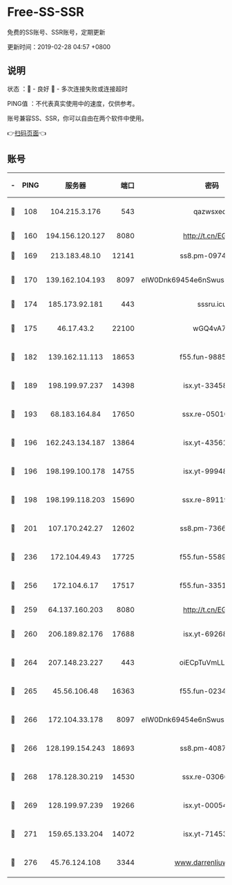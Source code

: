 # Free-SS-SSR

免费的SS账号、SSR账号，定期更新

更新时间：2019-02-28 04:57 +0800

## 说明

状态     ：🙂 - 良好 🙁 - 多次连接失败或连接超时

PING值   ：不代表真实使用中的速度，仅供参考。

账号兼容SS、SSR，你可以自由在两个软件中使用。

👉[扫码页面](https://liesauer.github.io/free-ss-ssr.github.io/)👈

## 账号

|-|PING|服务器|端口|密码|加密方式|区域|
|:----:|:----:|:-----:|-----:|:----:|:----:|:----:|
|🙂|108|104.215.3.176|543|qazwsxedc|aes-256-gcm|JP|
|🙂|160|194.156.120.127|8080|http://t.cn/EGJIyrl|rc4-md5|RU|
|🙂|169|213.183.48.10|12141|ss8.pm-09745210|rc4-md5|RU|
|🙂|170|139.162.104.193|8097|eIW0Dnk69454e6nSwuspv9DmS201tQ0D|aes-256-cfb|JP|
|🙂|174|185.173.92.181|443|sssru.icu|rc4-md5|RU|
|🙂|175|46.17.43.2|22100|wGQ4vA7D|aes-256-gcm|RU|
|🙂|182|139.162.11.113|18653|f55.fun-98859473|aes-256-cfb|SG|
|🙂|189|198.199.97.237|14398|isx.yt-33458385|aes-256-cfb|US|
|🙂|193|68.183.164.84|17650|ssx.re-05010862|aes-256-cfb|US|
|🙂|196|162.243.134.187|13864|isx.yt-43561347|aes-256-cfb|US|
|🙂|196|198.199.100.178|14755|isx.yt-99948210|aes-256-cfb|US|
|🙂|198|198.199.118.203|15690|ssx.re-89119109|aes-256-cfb|US|
|🙂|201|107.170.242.27|12602|ss8.pm-73663499|aes-256-cfb|US|
|🙂|236|172.104.49.43|17725|f55.fun-55891954|aes-256-cfb|SG|
|🙂|256|172.104.6.17|17517|f55.fun-33516465|aes-256-cfb|US|
|🙂|259|64.137.160.203|8080|http://t.cn/EGJIyrl|rc4-md5|CA|
|🙂|260|206.189.82.176|17688|isx.yt-69268692|aes-256-cfb|SG|
|🙂|264|207.148.23.227|443|oiECpTuVmLLxk4Ts|aes-256-cfb|US|
|🙂|265|45.56.106.48|16363|f55.fun-02343512|aes-256-cfb|US|
|🙂|266|172.104.33.178|8097|eIW0Dnk69454e6nSwuspv9DmS201tQ0D|aes-256-cfb|SG|
|🙂|266|128.199.154.243|18693|ss8.pm-40874243|aes-256-cfb|SG|
|🙂|268|178.128.30.219|14530|ssx.re-03066448|aes-256-cfb|SG|
|🙂|269|128.199.97.239|19266|isx.yt-00054344|aes-256-cfb|SG|
|🙂|271|159.65.133.204|14072|isx.yt-71453790|aes-256-cfb|SG|
|🙂|276|45.76.124.108|3344|www.darrenliuwei.com|aes-256-cfb|AU|
